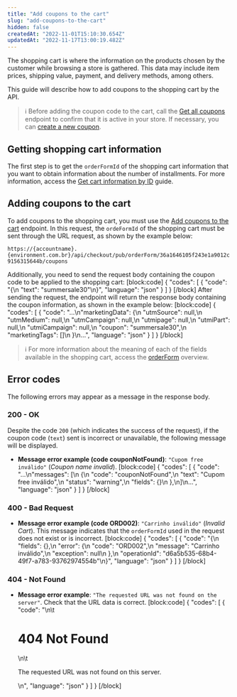 ```yaml
---
title: "Add coupons to the cart"
slug: "add-coupons-to-the-cart"
hidden: false
createdAt: "2022-11-01T15:10:30.654Z"
updatedAt: "2022-11-17T13:00:19.482Z"
---
```

The shopping cart is where the information on the products chosen by the customer while browsing a store is gathered. This data may include item prices, shipping value, payment, and delivery methods, among others.

This guide will describe how to add coupons to the shopping cart by the API.
> ℹ️️ Before adding the coupon code to the cart, call the [Get all coupons](https://developers.vtex.com/vtex-rest-api/reference/getall) endpoint to confirm that it is active in your store. If necessary, you can [create a new coupon](https://developers.vtex.com/vtex-rest-api/docs/creating-and-managing-coupons-with-promotions-api).

## Getting shopping cart information

The first step is to get the `orderFormId` of the shopping cart information that you want to obtain information about the number of installments. For more information, access the [Get cart information by ID](https://developers.vtex.com/vtex-rest-api/docs/get-cart-information-by-id) guide.

## Adding coupons to the cart

To add coupons to the shopping cart, you must use the [Add coupons to the cart](https://developers.vtex.com/vtex-rest-api/reference/addcoupons) endpoint. In this request, the `ordeFormId` of the shopping cart must be sent through the URL request, as shown by the example below:

`https://{accountname}.{environment.com.br}/api/checkout/pub/orderForm/36a1646105f243e1a9012c9156315644b/coupons`

Additionally, you need to send the request body containing the coupon code to be applied to the shopping cart:
[block:code]
{
  "codes": [
    {
      "code": "{\n     \"text\": \"summersale30\"\n}",
      "language": "json"
    }
  ]
}
[/block]
After sending the request, the endpoint will return the response body containing the coupon information, as shown in the example below:
[block:code]
{
  "codes": [
    {
      "code": "...\n\"marketingData\": {\n        \"utmSource\": null,\n        \"utmMedium\": null,\n        \"utmCampaign\": null,\n        \"utmipage\": null,\n        \"utmiPart\": null,\n        \"utmiCampaign\": null,\n        \"coupon\": \"summersale30\",\n        \"marketingTags\": []\n    }\n...",
      "language": "json"
    }
  ]
}
[/block]

> ℹ️️ For more information about the meaning of each of the fields available in the shopping cart, access the [orderForm](https://developers.vtex.com/docs/guides/orderform-fields) overview.

## Error codes

The following errors may appear as a message in the response body.

### 200 - OK

Despite the code `200` (which indicates the success of the request), if the coupon code (`text`) sent is incorrect or unavailable, the following message will be displayed.

- **Message error example (code couponNotFound)**: `"Cupom free inválido"` (*Coupon name invalid*).
[block:code]
{
  "codes": [
    {
      "code": "...\n\"messages\": [\n        {\n            \"code\": \"couponNotFound\",\n            \"text\": \"Cupom free inválido\",\n            \"status\": \"warning\",\n            \"fields\": {}\n        },\n]\n...",
      "language": "json"
    }
  ]
}
[/block]
### 400 - Bad Request

- **Message error example (code ORD002)**: `"Carrinho inválido"` (*Invalid Cart*). This message indicates that the `orderFormId` used in the request does not exist or is incorrect.
[block:code]
{
  "codes": [
    {
      "code": "{\n    \"fields\": {},\n    \"error\": {\n        \"code\": \"ORD002\",\n        \"message\": \"Carrinho inválido\",\n        \"exception\": null\n    },\n    \"operationId\": \"d6a5b535-68b4-49f7-a783-93762974554b\"\n}",
      "language": "json"
    }
  ]
}
[/block]
### 404 - Not Found

- **Message error example**: `"The requested URL was not found on the server"`. Check that the URL data is correct.
[block:code]
{
  "codes": [
    {
      "code": "<body>\n\t<h1>404 Not Found</h1>\n\t<p>The requested URL was not found on this server.</p>\n</body>",
      "language": "json"
    }
  ]
}
[/block]